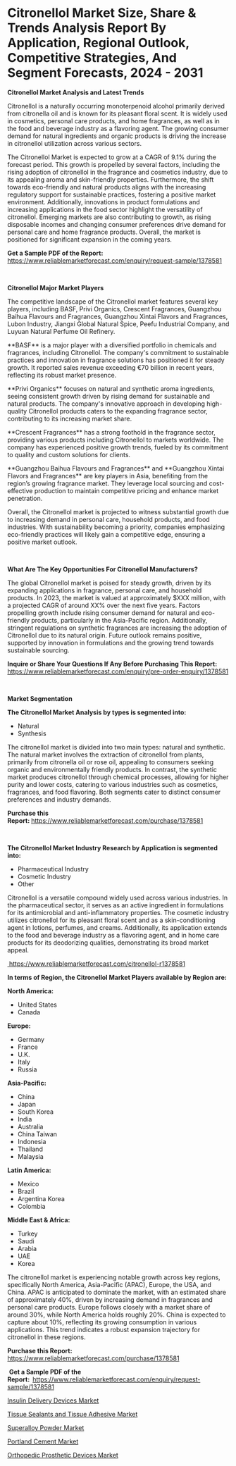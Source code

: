 <p><h1>Citronellol Market Size, Share & Trends Analysis Report By Application, Regional Outlook, Competitive Strategies, And Segment Forecasts, 2024 - 2031</h1></p><p><strong>Citronellol Market Analysis and Latest Trends</strong></p>
<p><p>Citronellol is a naturally occurring monoterpenoid alcohol primarily derived from citronella oil and is known for its pleasant floral scent. It is widely used in cosmetics, personal care products, and home fragrances, as well as in the food and beverage industry as a flavoring agent. The growing consumer demand for natural ingredients and organic products is driving the increase in citronellol utilization across various sectors.</p><p>The Citronellol Market is expected to grow at a CAGR of 9.1% during the forecast period. This growth is propelled by several factors, including the rising adoption of citronellol in the fragrance and cosmetics industry, due to its appealing aroma and skin-friendly properties. Furthermore, the shift towards eco-friendly and natural products aligns with the increasing regulatory support for sustainable practices, fostering a positive market environment. Additionally, innovations in product formulations and increasing applications in the food sector highlight the versatility of citronellol. Emerging markets are also contributing to growth, as rising disposable incomes and changing consumer preferences drive demand for personal care and home fragrance products. Overall, the market is positioned for significant expansion in the coming years.</p></p>
<p><strong>Get a Sample PDF of the Report:&nbsp;</strong> <a href="https://www.reliablemarketforecast.com/enquiry/request-sample/1378581?utm_campaign=1110&utm_medium=2&utm_source=Github&utm_content=ia&utm_term=07112024&utm_id=citronellol">https://www.reliablemarketforecast.com/enquiry/request-sample/1378581</a></p>
<p>&nbsp;</p>
<p><strong>Citronellol Major Market Players</strong></p>
<p><p>The competitive landscape of the Citronellol market features several key players, including BASF, Privi Organics, Crescent Fragrances, Guangzhou Baihua Flavours and Fragrances, Guangzhou Xintai Flavors and Fragrances, Lubon Industry, Jiangxi Global Natural Spice, Peefu Industrial Company, and Luyuan Natural Perfume Oil Refinery. </p><p>**BASF** is a major player with a diversified portfolio in chemicals and fragrances, including Citronellol. The company's commitment to sustainable practices and innovation in fragrance solutions has positioned it for steady growth. It reported sales revenue exceeding €70 billion in recent years, reflecting its robust market presence.</p><p>**Privi Organics** focuses on natural and synthetic aroma ingredients, seeing consistent growth driven by rising demand for sustainable and natural products. The company's innovative approach in developing high-quality Citronellol products caters to the expanding fragrance sector, contributing to its increasing market share.</p><p>**Crescent Fragrances** has a strong foothold in the fragrance sector, providing various products including Citronellol to markets worldwide. The company has experienced positive growth trends, fueled by its commitment to quality and custom solutions for clients.</p><p>**Guangzhou Baihua Flavours and Fragrances** and **Guangzhou Xintai Flavors and Fragrances** are key players in Asia, benefiting from the region’s growing fragrance market. They leverage local sourcing and cost-effective production to maintain competitive pricing and enhance market penetration.</p><p>Overall, the Citronellol market is projected to witness substantial growth due to increasing demand in personal care, household products, and food industries. With sustainability becoming a priority, companies emphasizing eco-friendly practices will likely gain a competitive edge, ensuring a positive market outlook.</p></p>
<p>&nbsp;</p>
<p><strong>What Are The Key Opportunities For Citronellol Manufacturers?</strong></p>
<p><p>The global Citronellol market is poised for steady growth, driven by its expanding applications in fragrance, personal care, and household products. In 2023, the market is valued at approximately $XXX million, with a projected CAGR of around XX% over the next five years. Factors propelling growth include rising consumer demand for natural and eco-friendly products, particularly in the Asia-Pacific region. Additionally, stringent regulations on synthetic fragrances are increasing the adoption of Citronellol due to its natural origin. Future outlook remains positive, supported by innovation in formulations and the growing trend towards sustainable sourcing.</p></p>
<p><strong>Inquire or Share Your Questions If Any Before Purchasing This Report:</strong> <a href="https://www.reliablemarketforecast.com/enquiry/pre-order-enquiry/1378581?utm_campaign=1110&utm_medium=2&utm_source=Github&utm_content=ia&utm_term=07112024&utm_id=citronellol">https://www.reliablemarketforecast.com/enquiry/pre-order-enquiry/1378581</a></p>
<p>&nbsp;</p>
<p><strong>Market Segmentation</strong></p>
<p><strong>The Citronellol Market Analysis by types is segmented into:</strong></p>
<p><ul><li>Natural</li><li>Synthesis</li></ul></p>
<p><p>The citronellol market is divided into two main types: natural and synthetic. The natural market involves the extraction of citronellol from plants, primarily from citronella oil or rose oil, appealing to consumers seeking organic and environmentally friendly products. In contrast, the synthetic market produces citronellol through chemical processes, allowing for higher purity and lower costs, catering to various industries such as cosmetics, fragrances, and food flavoring. Both segments cater to distinct consumer preferences and industry demands.</p></p>
<p><strong>Purchase this Report:&nbsp;</strong><a href="https://www.reliablemarketforecast.com/purchase/1378581?utm_campaign=1110&utm_medium=2&utm_source=Github&utm_content=ia&utm_term=07112024&utm_id=citronellol">https://www.reliablemarketforecast.com/purchase/1378581</a></p>
<p>&nbsp;</p>
<p><strong>The Citronellol Market Industry Research by Application is segmented into:</strong></p>
<p><ul><li>Pharmaceutical Industry</li><li>Cosmetic Industry</li><li>Other</li></ul></p>
<p><p>Citronellol is a versatile compound widely used across various industries. In the pharmaceutical sector, it serves as an active ingredient in formulations for its antimicrobial and anti-inflammatory properties. The cosmetic industry utilizes citronellol for its pleasant floral scent and as a skin-conditioning agent in lotions, perfumes, and creams. Additionally, its application extends to the food and beverage industry as a flavoring agent, and in home care products for its deodorizing qualities, demonstrating its broad market appeal.</p></p>
<p><a href="https://www.reliablemarketforecast.com/citronellol-r1378581?utm_campaign=1110&utm_medium=2&utm_source=Github&utm_content=ia&utm_term=07112024&utm_id=citronellol">&nbsp;https://www.reliablemarketforecast.com/citronellol-r1378581</a></p>
<p><strong>In terms of Region, the Citronellol Market Players available by Region are:</strong></p>
<p>
    <p> <strong> North America: </strong>
        <ul>
            <li>United States</li>
            <li>Canada</li>
        </ul>
        </p> 
    <p> <strong> Europe: </strong>
        <ul>
            <li>Germany</li>
            <li>France</li>
            <li>U.K.</li>
            <li>Italy</li>
            <li>Russia</li>
        </ul>
        </p> 
    <p> <strong> Asia-Pacific: </strong>
        <ul>
            <li>China</li>
            <li>Japan</li>
            <li>South Korea</li>
            <li>India</li>
            <li>Australia</li>
            <li>China Taiwan</li>
            <li>Indonesia</li>
            <li>Thailand</li>
            <li>Malaysia</li>
        </ul>
        </p> 
    <p> <strong> Latin America: </strong>
        <ul>
            <li>Mexico</li>
            <li>Brazil</li>
            <li>Argentina Korea</li>
            <li>Colombia</li>
        </ul>
        </p> 
    <p> <strong> Middle East & Africa: </strong>
        <ul>
            <li>Turkey</li>
            <li>Saudi</li>
            <li>Arabia</li>
            <li>UAE</li>
            <li>Korea</li>
        </ul>
    </p>
    </p>
<p><p>The citronellol market is experiencing notable growth across key regions, specifically North America, Asia-Pacific (APAC), Europe, the USA, and China. APAC is anticipated to dominate the market, with an estimated share of approximately 40%, driven by increasing demand in fragrances and personal care products. Europe follows closely with a market share of around 30%, while North America holds roughly 20%. China is expected to capture about 10%, reflecting its growing consumption in various applications. This trend indicates a robust expansion trajectory for citronellol in these regions.</p></p>
<p><strong>Purchase this Report: </strong><a href="https://www.reliablemarketforecast.com/purchase/1378581?utm_campaign=1110&utm_medium=2&utm_source=Github&utm_content=ia&utm_term=07112024&utm_id=citronellol">https://www.reliablemarketforecast.com/purchase/1378581</a></p>
<p>&nbsp;<strong>Get a Sample PDF of the Report:&nbsp;&nbsp;</strong><a href="https://www.reliablemarketforecast.com/enquiry/request-sample/1378581?utm_campaign=1110&utm_medium=2&utm_source=Github&utm_content=ia&utm_term=07112024&utm_id=citronellol">https://www.reliablemarketforecast.com/enquiry/request-sample/1378581</a></p>
<p><strong></strong></p>
<p><p><a href="https://issuu.com/reportprime-2/docs/insulin-delivery-devices-market-siz_dd5df4ae5d460f?utm_campaign=1110&utm_medium=2&utm_source=Github&utm_content=ia&utm_term=07112024&utm_id=citronellol">Insulin Delivery Devices Market</a></p><p><a href="https://issuu.com/reportprime-2/docs/tissue-sealants-and-tissue-adhesive_08afbb61da6d94?utm_campaign=1110&utm_medium=2&utm_source=Github&utm_content=ia&utm_term=07112024&utm_id=citronellol">Tissue Sealants and Tissue Adhesive Market</a></p><p><a href="https://github.com/janelbaub6/Market-Research-Report-List-1/blob/main/superalloy-powder-market.md?utm_campaign=1110&utm_medium=2&utm_source=Github&utm_content=ia&utm_term=07112024&utm_id=citronellol">Superalloy Powder Market</a></p><p><a href="https://github.com/wydramppetrox/Market-Research-Report-List-1/blob/main/portland-cement-market.md?utm_campaign=1110&utm_medium=2&utm_source=Github&utm_content=ia&utm_term=07112024&utm_id=citronellol">Portland Cement Market</a></p><p><a href="https://issuu.com/reportprime-2/docs/orthopedic-prosthetic-devices-marke_8f6f6299e73ded?utm_campaign=1110&utm_medium=2&utm_source=Github&utm_content=ia&utm_term=07112024&utm_id=citronellol">Orthopedic Prosthetic Devices Market</a></p></p>